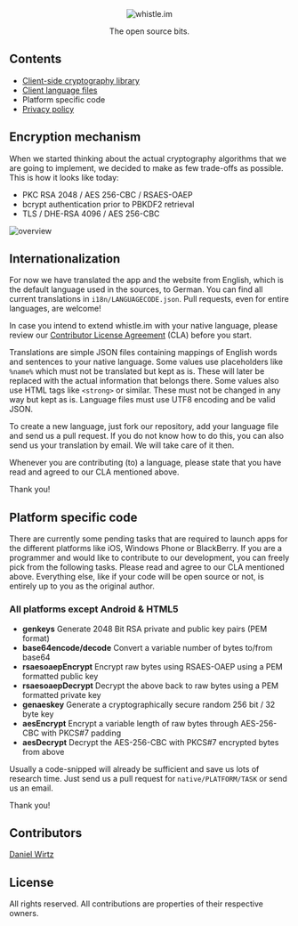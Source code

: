 <div align="center">
	<img src="https://raw.github.com/whistle-im/whistle-im/master/logo/logo.png" alt="whistle.im" />
	<p>The open source bits.</p>
</div>

Contents
--------
* [Client-side cryptography library](https://github.com/whistle-im/whistle-im/tree/master/crypt)
* [Client language files](https://github.com/whistle-im/whistle-im/tree/master/i18n)
* Platform specific code
* [Privacy policy](https://github.com/whistle-im/whistle-im/blob/master/PRIVACYPOLICY.md)

Encryption mechanism
--------------------
When we started thinking about the actual cryptography algorithms that we are going to implement,
we decided to make as few trade-offs as possible. This is how it looks like today:

* PKC RSA 2048 / AES 256-CBC / RSAES-OAEP
* bcrypt authentication prior to PBKDF2 retrieval
* TLS / DHE-RSA 4096 / AES 256-CBC

![overview](https://whistle.im/img/crypt.png)

Internationalization
--------------------
For now we have translated the app and the website from English, which is the default language
used in the sources, to German. You can find all current translations in `i18n/LANGUAGECODE.json`.
Pull requests, even for entire languages, are welcome!

In case you intend to extend whistle.im with your native language, please review our [Contributor
License Agreement](https://github.com/whistle-im/whistle-im/blob/master/CLA.md) (CLA) before you start.

Translations are simple JSON files containing mappings of English words and sentences to your native
language. Some values use placeholders like `%name%` which must not be translated but kept as is.
These will later be replaced with the actual information that belongs there. Some values also use
HTML tags like `<strong>` or similar. These must not be changed in any way but kept as is. Language
files must use UTF8 encoding and be valid JSON.

To create a new language, just fork our repository, add your language file and send us a pull
request. If you do not know how to do this, you can also send us your translation by email. We
will take care of it then.

Whenever you are contributing (to) a language, please state that you have read and agreed to our
CLA mentioned above.

Thank you!

Platform specific code
----------------------
There are currently some pending tasks that are required to launch apps for
the different platforms like iOS, Windows Phone or BlackBerry. If you are a programmer and would
like to contribute to our development, you can freely pick from the following tasks. Please read and
agree to our CLA mentioned above. Everything else, like if your code will be open source or not, is
entirely up to you as the original author.

### All platforms except Android &amp; HTML5

* **genkeys** Generate 2048 Bit RSA private and public key pairs (PEM format)
* **base64encode/decode** Convert a variable number of bytes to/from base64
* **rsaesoaepEncrypt** Encrypt raw bytes using RSAES-OAEP using a PEM formatted public key
* **rsaesoaepDecrypt** Decrypt the above back to raw bytes using a PEM formatted private key
* **genaeskey** Generate a cryptographically secure random 256 bit / 32 byte key
* **aesEncrypt** Encrypt a variable length of raw bytes through AES-256-CBC with PKCS#7 padding
* **aesDecrypt** Decrypt the AES-256-CBC with PKCS#7 encrypted bytes from above

Usually a code-snipped will already be sufficient and save us lots of research time. Just send us
a pull request for `native/PLATFORM/TASK` or send us an email.

Thank you!

Contributors
------------
[Daniel Wirtz](https://github.com/dcodeIO/)

License
-------
All rights reserved. All contributions are properties of their respective owners.
